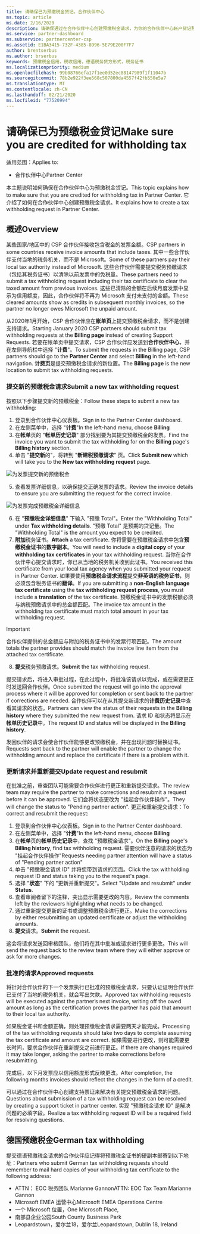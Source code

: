 ```yaml
---
title: 请确保已为预缴税金贷记。合作伙伴中心
ms.topic: article
ms.date: 2/16/2020
description: 请确保通过在合作伙伴中心创建预缴税金请求，为你的合作伙伴中心帐户贷记预缴税金。
ms.service: partner-dashboard
ms.subservice: partnercenter-csp
ms.assetid: E1BA3415-732F-4385-8996-5E79E200F7F7
author: brentserbus
ms.author: brserbus
keywords: 预缴税金信用，税收信用，德语税务贷方形式，税务证书
ms.localizationpriority: medium
ms.openlocfilehash: 99b08766efa17f1ee0d52ec88147989f1f11047b
ms.sourcegitcommit: 78b2e922f3ee568c507800da4557f42fb550e5a7
ms.translationtype: MT
ms.contentlocale: zh-CN
ms.lasthandoff: 02/21/2020
ms.locfileid: "77520994"
---
```

# <a name="make-sure-you-are-credited-for-withholding-tax"></a><span data-ttu-id="33882-104">请确保已为预缴税金贷记</span><span class="sxs-lookup"><span data-stu-id="33882-104">Make sure you are credited for withholding tax</span></span>

<span data-ttu-id="33882-105">适用范围：</span><span class="sxs-lookup"><span data-stu-id="33882-105">Applies to:</span></span>

- <span data-ttu-id="33882-106">合作伙伴中心</span><span class="sxs-lookup"><span data-stu-id="33882-106">Partner Center</span></span>

<span data-ttu-id="33882-107">本主题说明如何确保在合作伙伴中心为预缴税金贷记。</span><span class="sxs-lookup"><span data-stu-id="33882-107">This topic explains how to make sure that you are credited for withholding tax in Partner Center.</span></span> <span data-ttu-id="33882-108">它介绍了如何在合作伙伴中心创建预缴税金请求。</span><span class="sxs-lookup"><span data-stu-id="33882-108">It explains how to create a tax withholding request in Partner Center.</span></span>

## <a name="overview"></a><span data-ttu-id="33882-109">概述</span><span class="sxs-lookup"><span data-stu-id="33882-109">Overview</span></span>

<span data-ttu-id="33882-110">某些国家/地区中的 CSP 合作伙伴接收包含税金的发票金额。</span><span class="sxs-lookup"><span data-stu-id="33882-110">CSP partners in some countries receive invoice amounts that include taxes.</span></span> <span data-ttu-id="33882-111">其中一些合作伙伴支付当地的税务机关，而不是 Microsoft。</span><span class="sxs-lookup"><span data-stu-id="33882-111">Some of these partners pay their local tax authority instead of Microsoft.</span></span> <span data-ttu-id="33882-112">这些合作伙伴需要提交税务预缴请求（包括其税务证书）以清除以前发票中的免税量。</span><span class="sxs-lookup"><span data-stu-id="33882-112">These partners need to submit a tax withholding request including their tax certificate to clear the taxed amount from previous invoices.</span></span> <span data-ttu-id="33882-113">这些已清除的金额在后续月度发票中显示为信用额度，因此，合作伙伴将不再为 Microsoft 支付未支付的金额。</span><span class="sxs-lookup"><span data-stu-id="33882-113">These cleared amounts show as credits in subsequent monthly invoices, so the partner no longer owes Microsoft the unpaid amount.</span></span>

<span data-ttu-id="33882-114">从2020年1月开始，CSP 合作伙伴应在**帐单页**上提交预缴税金请求，而不是创建支持请求。</span><span class="sxs-lookup"><span data-stu-id="33882-114">Starting January 2020 CSP partners should submit tax withholding requests at the **Billing page** instead of creating Support Requests.</span></span> <span data-ttu-id="33882-115">若要在帐单页中提交请求，CSP 合作伙伴应发送到**合作伙伴中心**，并在左侧导航栏中选择 "**计费**"。</span><span class="sxs-lookup"><span data-stu-id="33882-115">To submit the requests in the Billing page, CSP partners should go to the **Partner Center** and select **Billing** in the left-hand navigation.</span></span> <span data-ttu-id="33882-116">**计费页**是提交预缴税金请求的新位置。</span><span class="sxs-lookup"><span data-stu-id="33882-116">The **Billing page** is the new location to submit tax withholding requests.</span></span> 

### <a name="submit-a-new-tax-withholding-request"></a><span data-ttu-id="33882-117">提交新的预缴税金请求</span><span class="sxs-lookup"><span data-stu-id="33882-117">Submit a new tax withholding request</span></span>

<span data-ttu-id="33882-118">按照以下步骤提交新的预缴税金：</span><span class="sxs-lookup"><span data-stu-id="33882-118">Follow these steps to submit a new tax withholding:</span></span>

1. <span data-ttu-id="33882-119">登录到合作伙伴中心仪表板。</span><span class="sxs-lookup"><span data-stu-id="33882-119">Sign in to the Partner Center dashboard.</span></span>
2. <span data-ttu-id="33882-120">在左侧菜单中，选择 "**计费**"</span><span class="sxs-lookup"><span data-stu-id="33882-120">In the left-hand menu, choose **Billing**</span></span>
3. <span data-ttu-id="33882-121">在**帐单**页的 "**帐单历史记录**" 部分找到要为其提交预缴税金的发票。</span><span class="sxs-lookup"><span data-stu-id="33882-121">Find the invoice you want to submit the tax withholding for on the **Billing** page's **Billing history** section.</span></span>
4. <span data-ttu-id="33882-122">单击 "**提交新**的"，将转到 "**新建税预缴请求**" 页。</span><span class="sxs-lookup"><span data-stu-id="33882-122">Click **Submit new** which will take you to the **New tax withholding request** page.</span></span>

![为发票提交新的预缴税金](images/wht1.png)

5. <span data-ttu-id="33882-124">查看发票详细信息，以确保提交正确发票的请求。</span><span class="sxs-lookup"><span data-stu-id="33882-124">Review the invoice details to ensure you are submitting the request for the correct invoice.</span></span>

![为发票完成预缴税金详细信息](images/wht2.png)

6. <span data-ttu-id="33882-126">在 "**预缴税金详细信息**" 下输入 "预缴 Total"。</span><span class="sxs-lookup"><span data-stu-id="33882-126">Enter the "Withholding Total" under **Tax withholding details**.</span></span> <span data-ttu-id="33882-127">"预缴 Total" 是预期的贷记量。</span><span class="sxs-lookup"><span data-stu-id="33882-127">The "Withholding Total" is the amount you expect to be credited.</span></span>
7. <span data-ttu-id="33882-128">**附加**税务证书。</span><span class="sxs-lookup"><span data-stu-id="33882-128">**Attach** a tax certificate.</span></span> <span data-ttu-id="33882-129">你将需要在预缴税金请求中包含**预缴税金证书**的**数字副本**。</span><span class="sxs-lookup"><span data-stu-id="33882-129">You will need to include a **digital copy** of your **withholding tax certificates** in your tax withholding request.</span></span> <span data-ttu-id="33882-130">当你在合作伙伴中心提交请求时，你已从当地的税务机关收到此证书。</span><span class="sxs-lookup"><span data-stu-id="33882-130">You received this certificate from your local tax agency when you submitted your request in Partner Center.</span></span> <span data-ttu-id="33882-131">如果要使用**预缴税金请求流程**提交**非英语的税务证书**，则必须包含税务证书的**翻译**。</span><span class="sxs-lookup"><span data-stu-id="33882-131">If you are submitting a **non-English language tax certificate** using the **tax withholding request process**, you must include a **translation** of the tax certificate.</span></span> <span data-ttu-id="33882-132">预缴税金证书中的发票税额必须与纳税预缴请求中的总金额匹配。</span><span class="sxs-lookup"><span data-stu-id="33882-132">The invoice tax amount in the withholding tax certificate must match total amount in your tax withholding request.</span></span> 

> [!IMPORTANT]
> <span data-ttu-id="33882-133">合作伙伴提供的总金额应与附加的税务证书中的发票行项匹配。</span><span class="sxs-lookup"><span data-stu-id="33882-133">The amount totals the partner provides should match the invoice line item from the attached tax certificate.</span></span>

8. <span data-ttu-id="33882-134">**提交**税务预缴请求。</span><span class="sxs-lookup"><span data-stu-id="33882-134">**Submit** the tax withholding request.</span></span>

<span data-ttu-id="33882-135">提交请求后，将进入审批过程，在此过程中，将批准该请求以完成，或在需要更正时发送回合作伙伴。</span><span class="sxs-lookup"><span data-stu-id="33882-135">Once submitted the request will go into the approval process where it will be approved for completion or sent back to the partner if corrections are needed.</span></span> <span data-ttu-id="33882-136">合作伙伴可以在从其提交新请求的**计费历史记录**中查看其请求的状态。</span><span class="sxs-lookup"><span data-stu-id="33882-136">Partners can view the status of their requests in the **Billing history** where they submitted the new request from.</span></span> <span data-ttu-id="33882-137">请求 ID 和状态将显示在**帐单历史记录**中。</span><span class="sxs-lookup"><span data-stu-id="33882-137">The request ID and status will be displayed in the **Billing history**.</span></span>

<span data-ttu-id="33882-138">发回伙伴的请求会使合作伙伴能够更改预缴税金，并在出现问题时替换证书。</span><span class="sxs-lookup"><span data-stu-id="33882-138">Requests sent back to the partner will enable the partner to change the withholding amount and replace the certificate if there is a problem with it.</span></span> 

### <a name="update-request-and-resubmit"></a><span data-ttu-id="33882-139">更新请求并重新提交</span><span class="sxs-lookup"><span data-stu-id="33882-139">Update request and resubmit</span></span>

<span data-ttu-id="33882-140">在批准之前，审查团队可能需要合作伙伴进行更正和重新提交请求。</span><span class="sxs-lookup"><span data-stu-id="33882-140">The review team may require the partner to make corrections and resubmit a request before it can be approved.</span></span> <span data-ttu-id="33882-141">它们会将状态更改为 "挂起合作伙伴操作"。</span><span class="sxs-lookup"><span data-stu-id="33882-141">They will change the status to "Pending partner action".</span></span> <span data-ttu-id="33882-142">更正和重新提交请求：</span><span class="sxs-lookup"><span data-stu-id="33882-142">To correct and resubmit the request:</span></span>
 
1. <span data-ttu-id="33882-143">登录到合作伙伴中心仪表板。</span><span class="sxs-lookup"><span data-stu-id="33882-143">Sign in to the Partner Center dashboard.</span></span>
2. <span data-ttu-id="33882-144">在左侧菜单中，选择 "**计费**"</span><span class="sxs-lookup"><span data-stu-id="33882-144">In the left-hand menu, choose **Billing**</span></span>
3. <span data-ttu-id="33882-145">在**帐单**页的**帐单历史记录**中，查找 "预缴税金请求"。</span><span class="sxs-lookup"><span data-stu-id="33882-145">On the **Billing** page's **Billing history**, find tax withholding request.</span></span> <span data-ttu-id="33882-146">需要伙伴注意的请求的状态为 "挂起合作伙伴操作"</span><span class="sxs-lookup"><span data-stu-id="33882-146">Requests needing partner attention will have a status of "Pending partner action"</span></span>
4. <span data-ttu-id="33882-147">单击 "预缴税金请求 ID" 并将您带到请求的页面。</span><span class="sxs-lookup"><span data-stu-id="33882-147">Click the tax withholding request ID and status taking you to the request's page.</span></span>
5. <span data-ttu-id="33882-148">选择 "**状态**" 下的 "更新并重新提交"。</span><span class="sxs-lookup"><span data-stu-id="33882-148">Select "Update and resubmit" under **Status**.</span></span>
6. <span data-ttu-id="33882-149">查看审阅者留下的注释，突出显示需要更改的内容。</span><span class="sxs-lookup"><span data-stu-id="33882-149">Review the comments left by the reviewers highlighting what needs to be changed.</span></span>
7. <span data-ttu-id="33882-150">通过重新提交更新的证书或调整预缴税金进行更正。</span><span class="sxs-lookup"><span data-stu-id="33882-150">Make the corrections by either resubmitting an updated certificate or adjust the withholding amounts.</span></span>
8. <span data-ttu-id="33882-151">**提交**请求。</span><span class="sxs-lookup"><span data-stu-id="33882-151">**Submit** the request.</span></span> 

<span data-ttu-id="33882-152">这会将请求发送回审核团队，他们将在其中批准或请求进行更多更改。</span><span class="sxs-lookup"><span data-stu-id="33882-152">This will send the request back to the review team where they will either approve or ask for more changes.</span></span>
 
### <a name="approved-requests"></a><span data-ttu-id="33882-153">批准的请求</span><span class="sxs-lookup"><span data-stu-id="33882-153">Approved requests</span></span>

<span data-ttu-id="33882-154">将针对合作伙伴的下一个发票执行已批准的预缴税金请求，只要认证证明合作伙伴已支付了当地的税务机关，就会写出欠款。</span><span class="sxs-lookup"><span data-stu-id="33882-154">Approved tax withholding requests will be executed against the partner’s next invoice, writing off the owed amount as long as the certification proves the partner has paid that amount to their local tax authority.</span></span>

<span data-ttu-id="33882-155">如果税金证书和金额正确，则处理预缴税金请求需要两天才能完成。</span><span class="sxs-lookup"><span data-stu-id="33882-155">Processing of the tax withholding requests should take two days to complete assuming the tax certificate and amount are correct.</span></span> <span data-ttu-id="33882-156">如果需要进行更改，则可能需要更长时间，要求合作伙伴在重新提交之前进行更正。</span><span class="sxs-lookup"><span data-stu-id="33882-156">If there are changes required it may take longer, asking the partner to make corrections before resubmitting.</span></span>

<span data-ttu-id="33882-157">完成后，以下月发票应以信用额度形式反映更改。</span><span class="sxs-lookup"><span data-stu-id="33882-157">After completion, the following months invoices should reflect the changes in the form of a credit.</span></span>
 
<span data-ttu-id="33882-158">可以通过在合作伙伴中心创建支持票证来解决有关提交预缴税金请求的问题。</span><span class="sxs-lookup"><span data-stu-id="33882-158">Questions about submission of a tax withholding request can be resolved by creating a support ticket in partner center.</span></span> <span data-ttu-id="33882-159">实现 "预缴税金请求 ID" 是解决问题的必填字段。</span><span class="sxs-lookup"><span data-stu-id="33882-159">Realize a tax withholding request ID will be a required field for resolving questions.</span></span>

## <a name="german-tax-withholding"></a><span data-ttu-id="33882-160">德国预缴税金</span><span class="sxs-lookup"><span data-stu-id="33882-160">German tax withholding</span></span>

<span data-ttu-id="33882-161">提交德语预缴税金请求的合作伙伴应记得将预缴税金证书的硬副本邮寄到以下地址：</span><span class="sxs-lookup"><span data-stu-id="33882-161">Partners who submit German tax withholding requests should remember to mail hard copies of your withholding tax certificate to the following address:</span></span> 

- <span data-ttu-id="33882-162">ATTN： EOC 税务团队 Marianne Gannon</span><span class="sxs-lookup"><span data-stu-id="33882-162">ATTN: EOC Tax Team Marianne Gannon</span></span>
- <span data-ttu-id="33882-163">Microsoft EMEA 运营中心</span><span class="sxs-lookup"><span data-stu-id="33882-163">Microsoft EMEA Operations Centre</span></span>
- <span data-ttu-id="33882-164">一个 Microsoft 位置，</span><span class="sxs-lookup"><span data-stu-id="33882-164">One Microsoft Place,</span></span>
- <span data-ttu-id="33882-165">南部县企业公园</span><span class="sxs-lookup"><span data-stu-id="33882-165">South County Business Park</span></span>
- <span data-ttu-id="33882-166">Leopardstown，爱尔兰18，爱尔兰</span><span class="sxs-lookup"><span data-stu-id="33882-166">Leopardstown, Dublin 18, Ireland</span></span>

